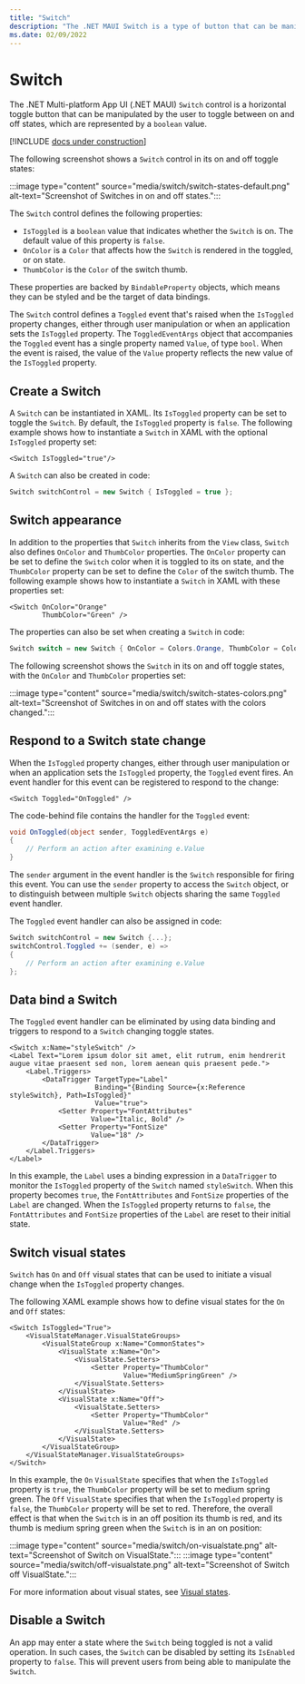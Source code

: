 ```yaml
---
title: "Switch"
description: "The .NET MAUI Switch is a type of button that can be manipulated by the user to toggle between on and off states."
ms.date: 02/09/2022
---
```


# Switch

The .NET Multi-platform App UI (.NET MAUI) `Switch` control is a horizontal toggle button that can be manipulated by the user to toggle between on and off states, which are represented by a `boolean` value.

[!INCLUDE [docs under construction](~/includes/preview-note.md)]

The following screenshot shows a `Switch` control in its on and off toggle states:

:::image type="content" source="media/switch/switch-states-default.png" alt-text="Screenshot of Switches in on and off states.":::

The `Switch` control defines the following properties:

- `IsToggled` is a `boolean` value that indicates whether the `Switch` is on. The default value of this property is `false`.
- `OnColor` is a `Color` that affects how the `Switch` is rendered in the toggled, or on state.
- `ThumbColor` is the `Color` of the switch thumb.

These properties are backed by `BindableProperty` objects, which means they can be styled and be the target of data bindings.

The `Switch` control defines a `Toggled` event that's raised when the `IsToggled` property changes, either through user manipulation or when an application sets the `IsToggled` property. The `ToggledEventArgs` object that accompanies the `Toggled` event has a single property named `Value`, of type `bool`. When the event is raised, the value of the `Value` property reflects the new value of the `IsToggled` property.

## Create a Switch

A `Switch` can be instantiated in XAML. Its `IsToggled` property can be set to toggle the `Switch`. By default, the `IsToggled` property is `false`. The following example shows how to instantiate a `Switch` in XAML with the optional `IsToggled` property set:

```xaml
<Switch IsToggled="true"/>
```

A `Switch` can also be created in code:

```csharp
Switch switchControl = new Switch { IsToggled = true };
```

## Switch appearance

In addition to the properties that `Switch` inherits from the `View` class, `Switch` also defines `OnColor` and `ThumbColor` properties. The `OnColor` property can be set to define the `Switch` color when it is toggled to its on state, and the `ThumbColor` property can be set to define the `Color` of the switch thumb. The following example shows how to instantiate a `Switch` in XAML with these properties set:

```xaml
<Switch OnColor="Orange"
        ThumbColor="Green" />
```

The properties can also be set when creating a `Switch` in code:

```csharp
Switch switch = new Switch { OnColor = Colors.Orange, ThumbColor = Colors.Green };
```

The following screenshot shows the `Switch` in its on and off toggle states, with the `OnColor` and `ThumbColor` properties set:

:::image type="content" source="media/switch/switch-states-colors.png" alt-text="Screenshot of Switches in on and off states with the colors changed.":::

## Respond to a Switch state change

When the `IsToggled` property changes, either through user manipulation or when an application sets the `IsToggled` property, the `Toggled` event fires. An event handler for this event can be registered to respond to the change:

```xaml
<Switch Toggled="OnToggled" />
```

The code-behind file contains the handler for the `Toggled` event:

```csharp
void OnToggled(object sender, ToggledEventArgs e)
{
    // Perform an action after examining e.Value
}
```

The `sender` argument in the event handler is the `Switch` responsible for firing this event. You can use the `sender` property to access the `Switch` object, or to distinguish between multiple `Switch` objects sharing the same `Toggled` event handler.

The `Toggled` event handler can also be assigned in code:

```csharp
Switch switchControl = new Switch {...};
switchControl.Toggled += (sender, e) =>
{
    // Perform an action after examining e.Value
};
```

## Data bind a Switch

The `Toggled` event handler can be eliminated by using data binding and triggers to respond to a `Switch` changing toggle states.

```xaml
<Switch x:Name="styleSwitch" />
<Label Text="Lorem ipsum dolor sit amet, elit rutrum, enim hendrerit augue vitae praesent sed non, lorem aenean quis praesent pede.">
    <Label.Triggers>
        <DataTrigger TargetType="Label"
                     Binding="{Binding Source={x:Reference styleSwitch}, Path=IsToggled}"
                     Value="true">
            <Setter Property="FontAttributes"
                    Value="Italic, Bold" />
            <Setter Property="FontSize"
                    Value="18" />
        </DataTrigger>
    </Label.Triggers>
</Label>
```

In this example, the `Label` uses a binding expression in a `DataTrigger` to monitor the `IsToggled` property of the `Switch` named `styleSwitch`. When this property becomes `true`, the `FontAttributes` and `FontSize` properties of the `Label` are changed. When the `IsToggled` property returns to `false`, the `FontAttributes` and `FontSize` properties of the `Label` are reset to their initial state.

<!-- For information about triggers, see [Triggers](~/fundamentals/triggers.md). -->

## Switch visual states

`Switch` has `On` and `Off` visual states that can be used to initiate a visual change when the `IsToggled` property changes.

The following XAML example shows how to define visual states for the `On` and `Off` states:

```xaml
<Switch IsToggled="True">
    <VisualStateManager.VisualStateGroups>
        <VisualStateGroup x:Name="CommonStates">
            <VisualState x:Name="On">
                <VisualState.Setters>
                    <Setter Property="ThumbColor"
                            Value="MediumSpringGreen" />
                </VisualState.Setters>
            </VisualState>
            <VisualState x:Name="Off">
                <VisualState.Setters>
                    <Setter Property="ThumbColor"
                            Value="Red" />
                </VisualState.Setters>
            </VisualState>
        </VisualStateGroup>
    </VisualStateManager.VisualStateGroups>
</Switch>
```

In this example, the `On` `VisualState` specifies that when the `IsToggled` property is `true`, the `ThumbColor` property will be set to medium spring green. The `Off` `VisualState` specifies that when the `IsToggled` property is `false`, the `ThumbColor` property will be set to red. Therefore, the overall effect is that when the `Switch` is in an off position its thumb is red, and its thumb is medium spring green when the `Switch` is in an on position:

:::image type="content" source="media/switch/on-visualstate.png" alt-text="Screenshot of Switch on VisualState.":::
:::image type="content" source="media/switch/off-visualstate.png" alt-text="Screenshot of Switch off VisualState.":::

For more information about visual states, see [Visual states](~/user-interface/visual-state.md).

## Disable a Switch

An app may enter a state where the `Switch` being toggled is not a valid operation. In such cases, the `Switch` can be disabled by setting its `IsEnabled` property to `false`. This will prevent users from being able to manipulate the `Switch`.
